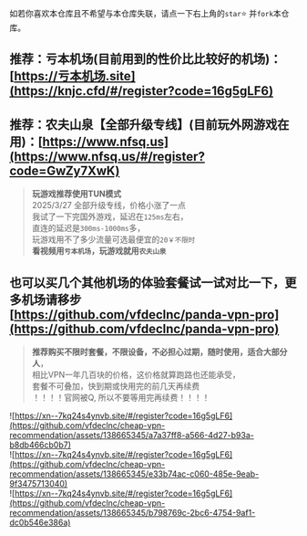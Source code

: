 如若你喜欢本仓库且不希望与本仓库失联，请点一下右上角的`star`⭐ 并`fork`本仓库。

## 推荐：亏本机场(目前用到的性价比比较好的机场)：[https://亏本机场.site](https://knjc.cfd/#/register?code=16g5gLF6)
## 推荐：农夫山泉【全部升级专线】(目前玩外网游戏在用)：[https://www.nfsq.us](https://www.nfsq.us/#/register?code=GwZy7XwK) 
> **玩游戏推荐使用TUN模式**  
> 2025/3/27 全部升级专线，价格小涨了一点<br>我试了一下完国外游戏，延迟在`125ms`左右，<br>直连的延迟是`300ms-1000ms`多，<br>玩游戏用不了多少流量可选最便宜的`20￥不限时`<br>**看视频用`亏本机场`，玩游戏就用`农夫山泉`**  
## 也可以买几个其他机场的体验套餐试一试对比一下，更多机场请移步 [https://github.com/vfdeclnc/panda-vpn-pro](https://github.com/vfdeclnc/panda-vpn-pro)

> **推荐购买不限时套餐，不限设备，不必担心过期，随时使用，适合大部分人**，  
> 相比VPN一年几百块的价格，这价格就算跑路也还能承受，  
> 套餐不可叠加，快到期或快用完的前几天再续费  
> ！！！！官网被Q, 所以不要等用完再续费！！！！

![https://xn--7kq24s4ynvb.site/#/register?code=16g5gLF6](https://github.com/vfdeclnc/cheap-vpn-recommendation/assets/138665345/a7a37ff8-a566-4d27-b93a-b8db466cb0b7)  
![https://xn--7kq24s4ynvb.site/#/register?code=16g5gLF6](https://github.com/vfdeclnc/cheap-vpn-recommendation/assets/138665345/e33b74ac-c060-485e-9eab-9f3475713040)  
![https://xn--7kq24s4ynvb.site/#/register?code=16g5gLF6](https://github.com/vfdeclnc/cheap-vpn-recommendation/assets/138665345/b798769c-2bc6-4754-9af1-dc0b546e386a)  

